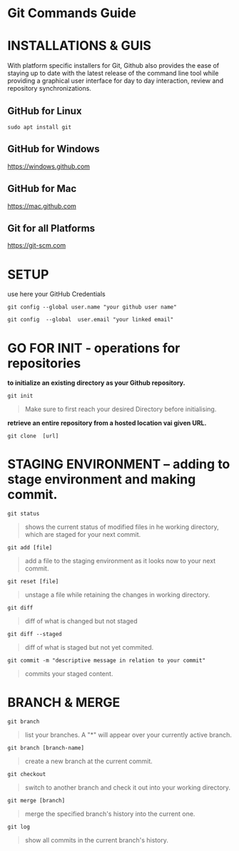# Git Commands Guide
# INSTALLATIONS & GUIS
With platform specific installers for Git, Github also provides the ease of staying up to date with the latest release of the command line tool while providing a graphical user interface for day to day interaction, review and repository synchronizations.

## GitHub for Linux
```
sudo apt install git
```

## GitHub for Windows
https://windows.github.com

## GitHub for Mac
https://mac.github.com

## Git for all Platforms 
https://git-scm.com

# SETUP
use here your GitHub Credentials

```
git config --global user.name "your github user name"

git config  --global  user.email "your linked email"
```


# GO FOR INIT - operations for repositories

__to initialize an existing directory as your Github repository.__
```
git init
```
>Make sure to first reach your desired Directory before initialising.

__retrieve an entire repository from  a hosted location vai given URL.__
```
git clone  [url]
```
#
#
# STAGING ENVIRONMENT – adding to stage environment and making commit.

```
git status
```
>shows the current status of modified files in he working directory, which are staged for your next commit.
```
git add [file]
```
>add a file to the staging environment as it looks now to your next commit.
```
git reset [file]
```
>unstage a file while retaining the changes in working directory.
```
git diff 
```
>diff of what is changed but not staged
```
git diff --staged 
```
>diff of what is staged but not yet commited.
```
git commit -m "descriptive message in relation to your commit"
```
>commits your staged content.
#
#
#

# BRANCH & MERGE
```
git branch
```
>list your branches. A "*" will appear over your currently active branch.
```
git branch [branch-name]
```
>create a new branch at the current commit.
```
git checkout
```
>switch to another branch and check it out into your working directory.
```
git merge [branch]
```
>merge the specified branch's history into the current one.
```
git log
```
>show all commits in the current branch's history.
